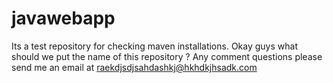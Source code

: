 # javawebapp
Its a test repository for checking maven installations.
Okay guys what should we put the name of this repository ?
Any comment questions 
please send me an email at raekdjsdjsahdashkj@hkhdkjhsadk.com
